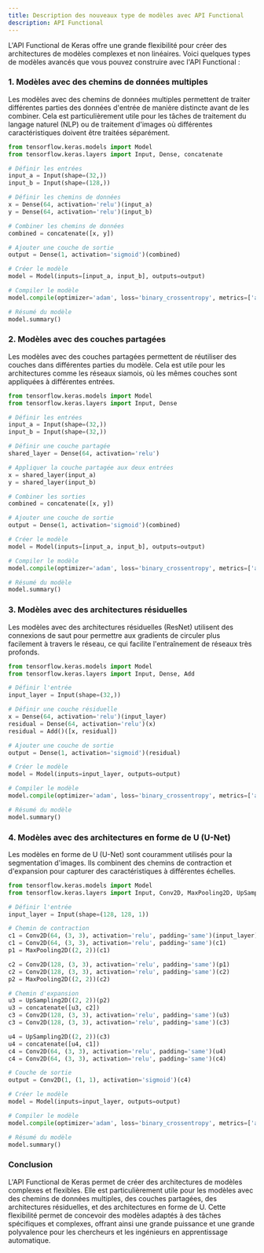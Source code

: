 ```yaml
---
title: Description des nouveaux type de modèles avec API Functional
description: API Functional
---
```


L'API Functional de Keras offre une grande flexibilité pour créer des architectures de modèles complexes et non linéaires. Voici quelques types de modèles avancés que vous pouvez construire avec l'API Functional :

### 1. Modèles avec des chemins de données multiples

Les modèles avec des chemins de données multiples permettent de traiter différentes parties des données d'entrée de manière distincte avant de les combiner. Cela est particulièrement utile pour les tâches de traitement du langage naturel (NLP) ou de traitement d'images où différentes caractéristiques doivent être traitées séparément.

```python
from tensorflow.keras.models import Model
from tensorflow.keras.layers import Input, Dense, concatenate

# Définir les entrées
input_a = Input(shape=(32,))
input_b = Input(shape=(128,))

# Définir les chemins de données
x = Dense(64, activation='relu')(input_a)
y = Dense(64, activation='relu')(input_b)

# Combiner les chemins de données
combined = concatenate([x, y])

# Ajouter une couche de sortie
output = Dense(1, activation='sigmoid')(combined)

# Créer le modèle
model = Model(inputs=[input_a, input_b], outputs=output)

# Compiler le modèle
model.compile(optimizer='adam', loss='binary_crossentropy', metrics=['accuracy'])

# Résumé du modèle
model.summary()

```

### 2. Modèles avec des couches partagées

Les modèles avec des couches partagées permettent de réutiliser des couches dans différentes parties du modèle. Cela est utile pour les architectures comme les réseaux siamois, où les mêmes couches sont appliquées à différentes entrées.

```python
from tensorflow.keras.models import Model
from tensorflow.keras.layers import Input, Dense

# Définir les entrées
input_a = Input(shape=(32,))
input_b = Input(shape=(32,))

# Définir une couche partagée
shared_layer = Dense(64, activation='relu')

# Appliquer la couche partagée aux deux entrées
x = shared_layer(input_a)
y = shared_layer(input_b)

# Combiner les sorties
combined = concatenate([x, y])

# Ajouter une couche de sortie
output = Dense(1, activation='sigmoid')(combined)

# Créer le modèle
model = Model(inputs=[input_a, input_b], outputs=output)

# Compiler le modèle
model.compile(optimizer='adam', loss='binary_crossentropy', metrics=['accuracy'])

# Résumé du modèle
model.summary()

```

### 3. Modèles avec des architectures résiduelles

Les modèles avec des architectures résiduelles (ResNet) utilisent des connexions de saut pour permettre aux gradients de circuler plus facilement à travers le réseau, ce qui facilite l'entraînement de réseaux très profonds.

```python
from tensorflow.keras.models import Model
from tensorflow.keras.layers import Input, Dense, Add

# Définir l'entrée
input_layer = Input(shape=(32,))

# Définir une couche résiduelle
x = Dense(64, activation='relu')(input_layer)
residual = Dense(64, activation='relu')(x)
residual = Add()([x, residual])

# Ajouter une couche de sortie
output = Dense(1, activation='sigmoid')(residual)

# Créer le modèle
model = Model(inputs=input_layer, outputs=output)

# Compiler le modèle
model.compile(optimizer='adam', loss='binary_crossentropy', metrics=['accuracy'])

# Résumé du modèle
model.summary()

```

### 4. Modèles avec des architectures en forme de U (U-Net)

Les modèles en forme de U (U-Net) sont couramment utilisés pour la segmentation d'images. Ils combinent des chemins de contraction et d'expansion pour capturer des caractéristiques à différentes échelles.

```python
from tensorflow.keras.models import Model
from tensorflow.keras.layers import Input, Conv2D, MaxPooling2D, UpSampling2D, concatenate

# Définir l'entrée
input_layer = Input(shape=(128, 128, 1))

# Chemin de contraction
c1 = Conv2D(64, (3, 3), activation='relu', padding='same')(input_layer)
c1 = Conv2D(64, (3, 3), activation='relu', padding='same')(c1)
p1 = MaxPooling2D((2, 2))(c1)

c2 = Conv2D(128, (3, 3), activation='relu', padding='same')(p1)
c2 = Conv2D(128, (3, 3), activation='relu', padding='same')(c2)
p2 = MaxPooling2D((2, 2))(c2)

# Chemin d'expansion
u3 = UpSampling2D((2, 2))(p2)
u3 = concatenate([u3, c2])
c3 = Conv2D(128, (3, 3), activation='relu', padding='same')(u3)
c3 = Conv2D(128, (3, 3), activation='relu', padding='same')(c3)

u4 = UpSampling2D((2, 2))(c3)
u4 = concatenate([u4, c1])
c4 = Conv2D(64, (3, 3), activation='relu', padding='same')(u4)
c4 = Conv2D(64, (3, 3), activation='relu', padding='same')(c4)

# Couche de sortie
output = Conv2D(1, (1, 1), activation='sigmoid')(c4)

# Créer le modèle
model = Model(inputs=input_layer, outputs=output)

# Compiler le modèle
model.compile(optimizer='adam', loss='binary_crossentropy', metrics=['accuracy'])

# Résumé du modèle
model.summary()

```

### Conclusion

L'API Functional de Keras permet de créer des architectures de modèles complexes et flexibles. Elle est particulièrement utile pour les modèles avec des chemins de données multiples, des couches partagées, des architectures résiduelles, et des architectures en forme de U. Cette flexibilité permet de concevoir des modèles adaptés à des tâches spécifiques et complexes, offrant ainsi une grande puissance et une grande polyvalence pour les chercheurs et les ingénieurs en apprentissage automatique.
